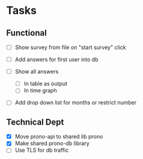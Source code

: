 # Tasks

## Functional

- [ ] Show survey from file on "start survey" click
- [ ] Add answers for first user into db
- [ ] Show all answers
  - [ ] In table as output
  - [ ] In time graph
- [ ] Add drop down list for months or restrict number


## Technical Dept
- [x] Move prono-api to shared lib prono
- [x] Make shared prono-db library
- [ ] Use TLS for db traffic
